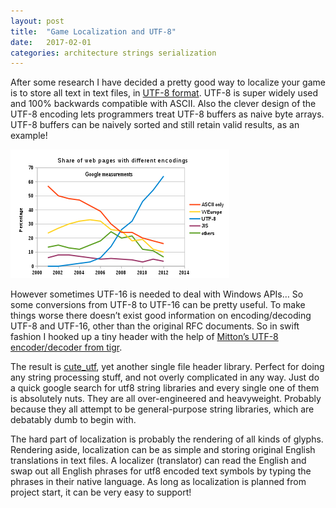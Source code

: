 ```yaml
---
layout: post
title:  "Game Localization and UTF-8"
date:   2017-02-01
categories: architecture strings serialization
---
```

After some research I have decided a pretty good way to localize your game is to store all text in text files, in [UTF-8 format](https://web.archive.org/web/20200414070729/http://utf8everywhere.org/). UTF-8 is super widely used and 100% backwards compatible with ASCII. Also the clever design of the UTF-8 encoding lets programmers treat UTF-8 buffers as naive byte arrays. UTF-8 buffers can be naively sorted and still retain valid results, as an example!

![utf8_web_growth](/assets/utf8_web_growth.png)

However sometimes UTF-16 is needed to deal with Windows APIs… So some conversions from UTF-8 to UTF-16 can be pretty useful. To make things worse there doesn’t exist good information on encoding/decoding UTF-8 and UTF-16, other than the original RFC documents. So in swift fashion I hooked up a tiny header with the help of [Mitton’s UTF-8 encoder/decoder from tigr](https://web.archive.org/web/20200414070729/https://bitbucket.org/rmitton/tigr/src).

The result is [cute_utf](https://github.com/RandyGaul/cute_headers/blob/master/cute_utf.h), yet another single file header library. Perfect for doing any string processing stuff, and not overly complicated in any way. Just do a quick google search for utf8 string libraries and every single one of them is absolutely nuts. They are all over-engineered and heavyweight. Probably because they all attempt to be general-purpose string libraries, which are debatably dumb to begin with.

The hard part of localization is probably the rendering of all kinds of glyphs. Rendering aside, localization can be as simple and storing original English translations in text files. A localizer (translator) can read the English and swap out all English phrases for utf8 encoded text symbols by typing the phrases in their native language. As long as localization is planned from project start, it can be very easy to support!
